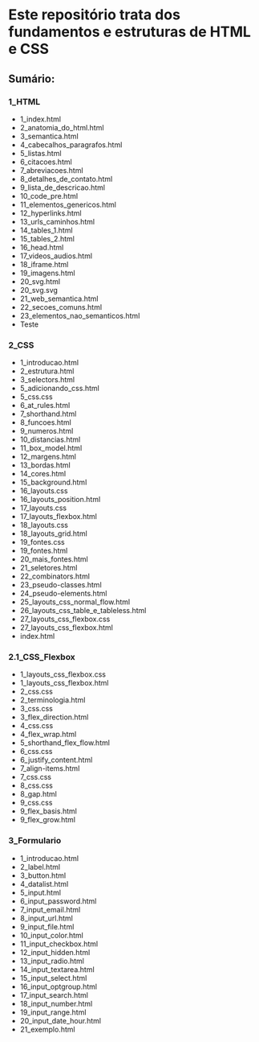 # Este repositório trata dos fundamentos e estruturas de HTML e CSS

## Sumário:

### 1_HTML
- 1_index.html
- 2_anatomia_do_html.html
- 3_semantica.html
- 4_cabecalhos_paragrafos.html
- 5_listas.html
- 6_citacoes.html
- 7_abreviacoes.html
- 8_detalhes_de_contato.html
- 9_lista_de_descricao.html
- 10_code_pre.html
- 11_elementos_genericos.html
- 12_hyperlinks.html
- 13_urls_caminhos.html
- 14_tables_1.html
- 15_tables_2.html
- 16_head.html
- 17_videos_audios.html
- 18_iframe.html
- 19_imagens.html
- 20_svg.html
- 20_svg.svg
- 21_web_semantica.html
- 22_secoes_comuns.html
- 23_elementos_nao_semanticos.html
- Teste

### 2_CSS
- 1_introducao.html
- 2_estrutura.html
- 3_selectors.html
- 5_adicionando_css.html
- 5_css.css
- 6_at_rules.html
- 7_shorthand.html
- 8_funcoes.html
- 9_numeros.html
- 10_distancias.html
- 11_box_model.html
- 12_margens.html
- 13_bordas.html
- 14_cores.html
- 15_background.html
- 16_layouts.css
- 16_layouts_position.html
- 17_layouts.css
- 17_layouts_flexbox.html
- 18_layouts.css
- 18_layouts_grid.html
- 19_fontes.css
- 19_fontes.html
- 20_mais_fontes.html
- 21_seletores.html
- 22_combinators.html
- 23_pseudo-classes.html
- 24_pseudo-elements.html
- 25_layouts_css_normal_flow.html
- 26_layouts_css_table_e_tableless.html
- 27_layouts_css_flexbox.css
- 27_layouts_css_flexbox.html
- index.html

### 2.1_CSS_Flexbox
- 1_layouts_css_flexbox.css
- 1_layouts_css_flexbox.html
- 2_css.css
- 2_terminologia.html
- 3_css.css
- 3_flex_direction.html
- 4_css.css
- 4_flex_wrap.html
- 5_shorthand_flex_flow.html
- 6_css.css
- 6_justify_content.html
- 7_align-items.html
- 7_css.css
- 8_css.css
- 8_gap.html
- 9_css.css
- 9_flex_basis.html
- 9_flex_grow.html

### 3_Formulario
- 1_introducao.html
- 2_label.html
- 3_button.html
- 4_datalist.html
- 5_input.html
- 6_input_password.html
- 7_input_email.html
- 8_input_url.html
- 9_input_file.html
- 10_input_color.html
- 11_input_checkbox.html
- 12_input_hidden.html
- 13_input_radio.html
- 14_input_textarea.html
- 15_input_select.html
- 16_input_optgroup.html
- 17_input_search.html
- 18_input_number.html
- 19_input_range.html
- 20_input_date_hour.html
- 21_exemplo.html